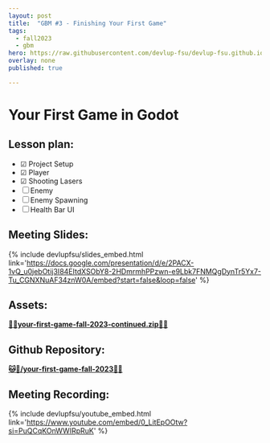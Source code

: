 ```yaml
---
layout: post
title:  "GBM #3 - Finishing Your First Game"
tags:
  - fall2023
  - gbm
hero: https://raw.githubusercontent.com/devlup-fsu/devlup-fsu.github.io/master/assets/workshop_assets/gbm2-f23/hero.gif
overlay: none
published: true

---
```


# Your First Game in Godot

## Lesson plan:
- ☑ Project Setup
- ☑ Player
- ☑ Shooting Lasers
- ☐ Enemy
- ☐ Enemy Spawning
- ☐ Health Bar UI

## Meeting Slides:
{% include devlupfsu/slides_embed.html link='https://docs.google.com/presentation/d/e/2PACX-1vQ_u0jebOtij3I84EItdXSObY8-2HDmrmhPPzwn-e9Lbk7FNMQgDynTr5Yx7-Tu_CGNXNuAF34znW0A/embed?start=false&loop=false' %}

## Assets:  

__[💾📁your-first-game-fall-2023-continued.zip📁💾](../assets/workshop_assets/gbm3-f23/your-first-game-fall-2023-continued.zip)__

## Github Repository:  

__[🐱📁/your-first-game-fall-2023📁🐱](https://github.com/devlup-fsu/your-first-game-fall-2023)__

## Meeting Recording:

{% include devlupfsu/youtube_embed.html link='https://www.youtube.com/embed/0_LitEpOOtw?si=PuQCqKOnWWIRpRuK' %}